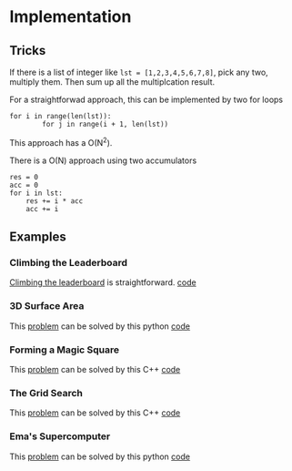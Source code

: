 # Implementation

## Tricks
If there is a list of integer like
```lst = [1,2,3,4,5,6,7,8]```, pick any two, multiply them. Then sum up all the multiplcation
result.

For a straightforwad approach, this can be implemented by two for loops

``` 
for i in range(len(lst)):
        for j in range(i + 1, len(lst))
```
This approach has a O(N<sup>2</sup>). 

There is a O(N) approach using two accumulators
```
res = 0
acc = 0
for i in lst:
    res += i * acc
    acc += i
```
        
## Examples

### Climbing the Leaderboard
[Climbing the leaderboard](https://www.hackerrank.com/challenges/climbing-the-leaderboard/problem) is straightforward.
[code](climbing_the_leaderboard.py)

### 3D Surface Area
This [problem](https://www.hackerrank.com/challenges/3d-surface-area/problem) can be solved 
by this python [code](3d_surface_area.py)

### Forming a Magic Square
This [problem](https://www.hackerrank.com/challenges/magic-square-forming/problem) can be solved
by this C++ [code](magic_square_forming.cpp)

### The Grid Search
This [problem](https://www.hackerrank.com/challenges/the-grid-search/problem) can be solved by 
this C++ [code](the_grid_search.cpp)

### Ema's Supercomputer
This [problem](https://www.hackerrank.com/challenges/two-pluses/problem) can be solved by
this python [code](emas_supercomputer.py)